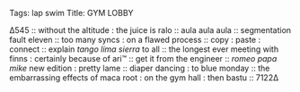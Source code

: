 Tags: lap swim
Title: GYM LOBBY
  
∆545 :: without the altitude : the juice is ralo :: aula aula aula :: segmentation fault eleven :: too many syncs : on a flawed process :: copy : paste : connect :: explain _tango lima sierra_ to all :: the longest ever meeting with finns : certainly because of ari™ :: get it from the engineer :: _romeo papa mike_ new edition : pretty lame :: diaper dancing : to blue monday :: the embarrassing effects of maca root : on the gym hall : then bastu :: 7122∆